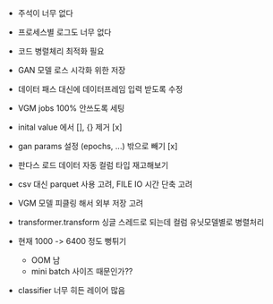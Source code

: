 - 주석이 너무 없다
- 프로세스별 로그도 너무 없다
- 코드 병렬체리 최적화 필요


- GAN 모델 로스 시각화 위한 저장
- 데이터 패스 대신에 데이터프레임 입력 받도록 수정
- VGM jobs 100% 안쓰도록 세팅
- inital value 에서 [], {} 제거 [x]
- gan params 설정 (epochs, ...) 밖으로 빼기 [x]
- 판다스 로드 데이터 자동 컬럼 타입 재고해보기
- csv 대신 parquet 사용 고려, FILE IO 시간 단축 고려
- VGM 모델 피클링 해서 외부 저장 고려
- transformer.transform 싱글 스레드로 되는데 컬럼 유닛모델별로 병렬처리

- 현재 1000 -> 6400 정도 뻥튀기
  - OOM 남
  - mini batch 사이즈 때문인가??
- classifier 너무 히든 레이어 많음